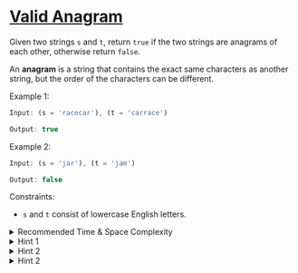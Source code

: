 # [Valid Anagram](https://neetcode.io/problems/is-anagram)

Given two strings `s` and `t`, return `true` if the two strings are anagrams of each other, otherwise return `false`.

An **anagram** is a string that contains the exact same characters as another string, but the order of the characters can be different.

Example 1:

```js
Input: (s = 'racecar'), (t = 'carrace')

Output: true
```

Example 2:

```js
Input: (s = 'jar'), (t = 'jam')

Output: false
```

Constraints:

- `s` and `t` consist of lowercase English letters.

<details>
  <summary>Recommended Time & Space Complexity</summary>
  
You should aim for a solution with `O(n + m)` time and `O(1)` space, where `n` is the length of the string `s` and `m` is the length of the string `t`.

</details>
<details>
  <summary>Hint 1</summary>
  
A brute force solution would be to sort the given strings and check for their equality. This would be an `O(nlogn + mlogm)` solution. Though this solution is acceptable, can you think of a better way without sorting the given strings?

</details>
<details>
  <summary>Hint 2</summary>
  
By the definition of the anagram, we can rearrange the characters. Does the order of characters matter in both the strings? Then what matters?

</details>
<details>
  <summary>Hint 2</summary>
  
We can just consider maintaining the frequency of each character. We can do this by having two separate hash tables for the two strings. Then, we can check whether the frequency of each character in string `s` is equal to that in string `t` and vice versa.

</details>
